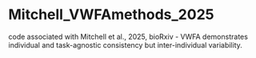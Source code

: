 # Mitchell_VWFAmethods_2025
 code associated with Mitchell et al., 2025, bioRxiv - VWFA demonstrates individual and task-agnostic consistency but inter-individual variability.
